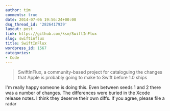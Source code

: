 ```yaml
---
author: tim
comments: true
date: 2014-07-06 19:56:24+00:00
dsq_thread_id: '2826417939'
layout: post
link: https://github.com/ksm/SwiftInFlux
slug: swiftinflux
title: SwiftInFlux
wordpress_id: 1567
categories:
- Code
---
```


> SwiftInFlux, a community-based project for cataloguing the changes that
Apple is probably going to make to Swift before 1.0 ships

I'm really happy someone is doing this. Even between seeds 1 and 2 there was a
number of changes. The differences were buried in the Xcode release notes. I
think they deserve their own diffs. If you agree, please file a radar
